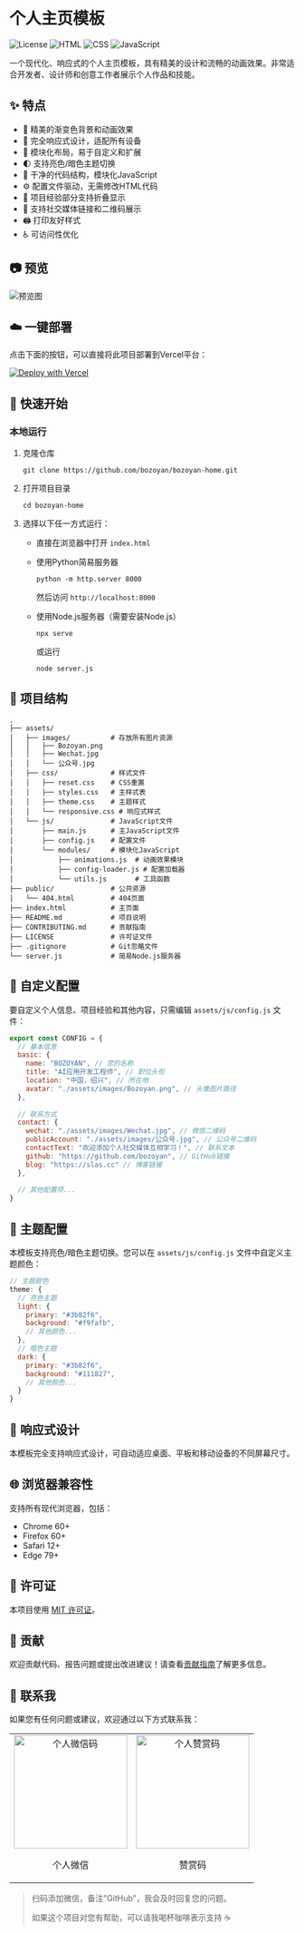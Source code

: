 # 个人主页模板

![License](https://img.shields.io/badge/license-MIT-blue)
![HTML](https://img.shields.io/badge/HTML-5-orange)
![CSS](https://img.shields.io/badge/CSS-3-blue)
![JavaScript](https://img.shields.io/badge/JavaScript-ES6-yellow)

一个现代化、响应式的个人主页模板，具有精美的设计和流畅的动画效果。非常适合开发者、设计师和创意工作者展示个人作品和技能。

## ✨ 特点

- 🎨 精美的渐变色背景和动画效果
- 📱 完全响应式设计，适配所有设备
- 🧩 模块化布局，易于自定义和扩展
- 🌓 支持亮色/暗色主题切换
- 🧠 干净的代码结构，模块化JavaScript
- ⚙️ 配置文件驱动，无需修改HTML代码
- 📂 项目经验部分支持折叠显示
- 🔗 支持社交媒体链接和二维码展示
- 🖨️ 打印友好样式
- ♿ 可访问性优化

## 📷 预览

![预览图](./assets/images/preview.png)

## ☁️ 一键部署

点击下面的按钮，可以直接将此项目部署到Vercel平台：

[![Deploy with Vercel](https://vercel.com/button)](https://vercel.com/new/clone?repository-url=https%3A%2F%2Fgithub.com%2Fbozoyan%2Fbozoyan-home)

## 🚀 快速开始

### 本地运行

1. 克隆仓库
   ```
   git clone https://github.com/bozoyan/bozoyan-home.git
   ```

2. 打开项目目录
   ```
   cd bozoyan-home
   ```

3. 选择以下任一方式运行：
   
   - 直接在浏览器中打开 `index.html`
   
   - 使用Python简易服务器
     ```
     python -m http.server 8000
     ```
     然后访问 `http://localhost:8000`
   
   - 使用Node.js服务器（需要安装Node.js）
     ```
     npx serve
     ```
     或运行
     ```
     node server.js
     ```

## 📂 项目结构

```
.
├── assets/
│   ├── images/          # 存放所有图片资源
│   │   ├── Bozoyan.png
│   │   ├── Wechat.jpg
│   │   └── 公众号.jpg
│   ├── css/             # 样式文件
│   │   ├── reset.css    # CSS重置
│   │   ├── styles.css   # 主样式表
│   │   ├── theme.css    # 主题样式
│   │   └── responsive.css # 响应式样式
│   └── js/              # JavaScript文件
│       ├── main.js      # 主JavaScript文件
│       ├── config.js    # 配置文件
│       └── modules/     # 模块化JavaScript
│           ├── animations.js  # 动画效果模块
│           ├── config-loader.js # 配置加载器
│           └── utils.js       # 工具函数
├── public/              # 公共资源
│   └── 404.html         # 404页面
├── index.html           # 主页面
├── README.md            # 项目说明
├── CONTRIBUTING.md      # 贡献指南
├── LICENSE              # 许可证文件
├── .gitignore           # Git忽略文件
└── server.js            # 简易Node.js服务器
```

## 🔧 自定义配置

要自定义个人信息、项目经验和其他内容，只需编辑 `assets/js/config.js` 文件：

```javascript
export const CONFIG = {
  // 基本信息
  basic: {
    name: "BOZOYAN", // 您的名称
    title: "AI应用开发工程师", // 职位头衔
    location: "中国，绍兴", // 所在地
    avatar: "./assets/images/Bozoyan.png", // 头像图片路径
  },
  
  // 联系方式
  contact: {
    wechat: "./assets/images/Wechat.jpg", // 微信二维码
    publicAccount: "./assets/images/公众号.jpg", // 公众号二维码
    contactText: "欢迎添加个人社交媒体互相学习！", // 联系文本
    github: "https://github.com/bozoyan", // GitHub链接
    blog: "https://slas.cc" // 博客链接
  },
  
  // 其他配置项...
}
```

## 🎨 主题配置

本模板支持亮色/暗色主题切换。您可以在 `assets/js/config.js` 文件中自定义主题颜色：

```javascript
// 主题颜色
theme: {
  // 亮色主题
  light: {
    primary: "#3b82f6",
    background: "#f9fafb",
    // 其他颜色...
  },
  // 暗色主题
  dark: {
    primary: "#3b82f6",
    background: "#111827",
    // 其他颜色...
  }
}
```

## 📱 响应式设计

本模板完全支持响应式设计，可自动适应桌面、平板和移动设备的不同屏幕尺寸。

## 🌐 浏览器兼容性

支持所有现代浏览器，包括：
- Chrome 60+
- Firefox 60+
- Safari 12+
- Edge 79+

## 📄 许可证

本项目使用 [MIT 许可证](LICENSE)。

## 🤝 贡献

欢迎贡献代码、报告问题或提出改进建议！请查看[贡献指南](CONTRIBUTING.md)了解更多信息。

## 📱 联系我

如果您有任何问题或建议，欢迎通过以下方式联系我：

<div align="center">
  <table>
    <tr>
      <td align="center">
        <img src="assets/images/Wechat.jpg" alt="个人微信码" width="200"/>
        <p>个人微信</p>
      </td>
      <td align="center">
        <img src="assets/images/个人赞赏码.png" alt="个人赞赏码" width="200"/>
        <p>赞赏码</p>
      </td>
    </tr>
  </table>
</div>

> 扫码添加微信，备注"GitHub"，我会及时回复您的问题。
> 
> 如果这个项目对您有帮助，可以请我喝杯咖啡表示支持 ☕ 